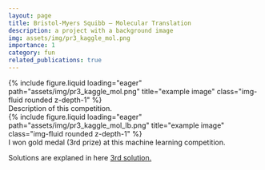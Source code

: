 ```yaml
---
layout: page
title: Bristol-Myers Squibb – Molecular Translation
description: a project with a background image
img: assets/img/pr3_kaggle_mol.png
importance: 1
category: fun
related_publications: true
---
```




<div class="row">
    <div class="col-sm mt-3 mt-md-0">
        {% include figure.liquid loading="eager" path="assets/img/pr3_kaggle_mol.png" title="example image" class="img-fluid rounded z-depth-1" %}
    </div>
</div>
<div class="caption">
    Description of this competition.
</div>

<div class="row">
    <div class="col-sm mt-3 mt-md-0">
        {% include figure.liquid loading="eager" path="assets/img/pr3_kaggle_mol_lb.png" title="example image" class="img-fluid rounded z-depth-1" %}
    </div>
</div>
<div class="caption">
    I won gold medal (3rd prize) at this machine learning competition.
</div>

Solutions are explaned in here <a href='https://www.kaggle.com/competitions/champs-scalar-coupling/discussion/106572'>3rd solution.</a>

